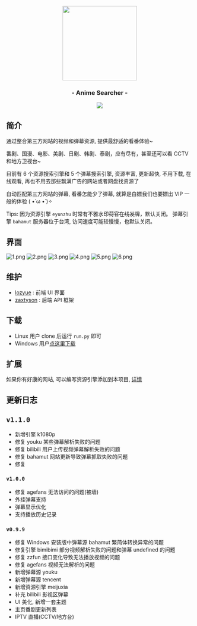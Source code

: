 <p align="center"><img src="https://ae01.alicdn.com/kf/U150c6f229b47468781c941fdd80545eak.png" width="200"></p>
<h3 align="center">- Anime Searcher -</h3>
<p align="center">
<img src="https://img.shields.io/github/v/release/zaxtyson/AnimeSearcher.svg?logo=bilibili">
</p>

## 简介

通过整合第三方网站的视频和弹幕资源, 提供最舒适的看番体验~

番剧、国漫、电影、美剧、日剧、韩剧、泰剧，应有尽有，甚至还可以看 CCTV 和地方卫视台~

目前有 6 个资源搜索引擎和 5 个弹幕搜索引擎, 资源丰富, 更新超快, 不用下载, 在线观看,
再也不用去那些飘满广告的网站或者网盘找资源了

自动匹配第三方网站的弹幕, 看番怎能少了弹幕, 就算是白嫖我们也要嫖出 VIP 一般的体验
( •̀ ω •́ )✧

Tips: 因为资源引擎 `eyunzhu` 时常有不雅水印~~荷官在线发牌~~，默认关闭。 弹幕引擎 `bahamut` 服务器位于台湾,
访问速度可能较慢慢，也默认关闭。

## 界面

![1.png](https://s1.ax1x.com/2020/10/25/BmtcfP.png)
![2.png](https://s1.ax1x.com/2020/10/25/BmtBeH.png)
![3.png](https://s1.ax1x.com/2020/10/25/BmtrTA.png)
![4.png](https://s1.ax1x.com/2020/10/25/BmtyFI.png)
![5.png](https://s1.ax1x.com/2020/10/25/Bmt6Yt.png)
![6.png](https://s1.ax1x.com/2020/10/25/BmtDwd.png)

## 维护
- [lozyue](https://github.com/Cangqifeng) : 前端 UI 界面
- [zaxtyson](https://github.com/zaxtyson) : 后端 API 框架

## 下载

- Linux 用户 clone 后运行 `run.py` 即可
- Windows 用户[点这里下载](https://zaxtyson.lanzous.com/b0f1ukafc)

## 扩展

如果你有好康的网站, 可以编写资源引擎添加到本项目, [详情](https://github.com/zaxtyson/Anime-API)

## 更新日志

## `v1.1.0`

- 新增引擎 k1080p
- 修复 youku 某些弹幕解析失败的问题
- 修复 bilibili 用户上传视频弹幕解析失败的问题
- 修复 bahamut 网站更新导致弹幕抓取失败的问题
- 修复

### `v1.0.0`

- 修复 agefans 无法访问的问题(被墙)
- 外挂弹幕支持
- 弹幕显示优化
- 支持播放历史记录

### `v0.9.9`

- 修复 Windows 安装版中弹幕源 bahamut 繁简体转换异常的问题
- 修复引擎 bimibimi 部分视频解析失败的问题和弹幕 undefined 的问题
- 修复 zzfun 接口变化导致无法播放视频的问题
- 修复 agefans 视频无法解析的问题
- 新增弹幕源 youku
- 新增弹幕源 tencent
- 新增资源引擎 meijuxia
- 补充 bilibili 影视区弹幕
- UI 美化, 新增一套主题
- 主页番剧更新列表
- IPTV 直播(CCTV/地方台)